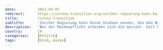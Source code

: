 ```yaml
---
date:          2021-04-07
redirect:      https://corona-transition.org/zurcher-regierung-kann-keine-studien-nennen-die-den-nutzen-der-maskenpflicht
title:         Corona Transition
subtitle:      'Zürcher Regierung kann keine Studien nennen, die den Nutzen der Maskenpflicht aufzeigen'
description:   'Bei der Maskenpflicht scheiden sich die Geister. Seit Monaten behauptet die Regierung, die Mund-Nasen-Bedeckung schütze vor dem Coronavirus und (...)'
country:       CH
categories:    [Politik]
tags:          [kind, maske]
---
```

